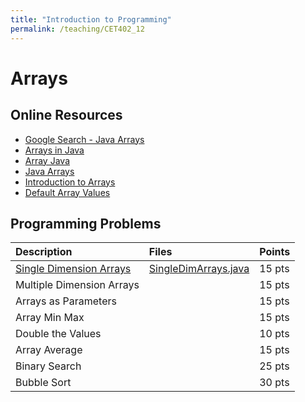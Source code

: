```yaml
---
title: "Introduction to Programming"
permalink: /teaching/CET402_12
---
```


# Arrays

## Online Resources
- [Google Search - Java Arrays](https://www.google.com/search?q=java+arrays+example&rlz=1C1SQJL_enUS837US837&oq=java+arrays+e&aqs=chrome.2.69i57j0l5.6367j0j7&sourceid=chrome&ie=UTF-8)
- [Arrays in Java](https://www.geeksforgeeks.org/arrays-in-java/)
- [Array Java](https://www.javatpoint.com/array-in-java)
- [Java Arrays](https://www.w3schools.com/java/java_arrays.asp)
- [Introduction to Arrays](https://www.youtube.com/watch?v=L06uGnF4IpY)
- [Default Array Values](https://www.geeksforgeeks.org/default-array-values-in-java/)

## Programming Problems

| Description                                                 | Files                                                                 | Points |
| :---------------------------------------------------------- | :-------------------------------------------------------------------- | :----- |
| [Single Dimension Arrays](/teaching/CET402_SingleDimArrays) | [SingleDimArrays.java](/files/CET402/java_files/SingleDimArrays.java) | 15 pts |
| Multiple Dimension Arrays                                   |                                                                       | 15 pts |
| Arrays as Parameters                                        |                                                                       | 15 pts |
| Array Min Max                                               |                                                                       | 15 pts |
| Double the Values                                           |                                                                       | 10 pts |
| Array Average                                               |                                                                       | 15 pts |
| Binary Search                                               |                                                                       | 25 pts |
| Bubble Sort                                                 |                                                                       | 30 pts |
